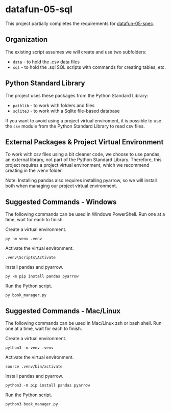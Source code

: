 # datafun-05-sql

This project partially completes the requirements for [datafun-05-spec](https://github.com/denisecase/datafun-05-spec).

## Organization

The existing script assumes we will create and use two subfolders:

- `data` - to hold the .csv data files
- `sql` - to hold the .sql SQL scripts with commands for creating tables, etc.

## Python Standard Library

The project uses these packages from the Python Standard Library:

- `pathlib` - to work with folders and files
- `sqlite3` - to work with a Sqlite file-based database

If you want to avoid using a project virtual enviroment, it is possible to use the `csv` module from the Python Standard Library to read csv files. 

## External Packages & Project Virtual Environment

To work with csv files using a bit cleaner code, we choose to use pandas, an external library, not part of the Python Standard Library. 
Therefore, this project requires a project virtual environment, which we recommend creating in the .venv folder. 

Note: Installing pandas also requires installing pyarrow, so we will install both when managing our project virtual environment. 

## Suggested Commands - Windows

The following commands can be used in Windows PowerShell. 
Run one at a time, wait for each to finish. 

Create a virtual environment.

```shell
py -m venv .venv
```

Activate the virtual environment.

```shell
.venv\Scripts\Activate
```

Install pandas and pyarrow.

```shell
py -m pip install pandas pyarrow
```

Run the Python script.

```shell
py book_manager.py
```

## Suggested Commands - Mac/Linux

The following commands can be used in Mac/Linux zsh or bash shell.
Run one at a time, wait for each to finish. 

Create a virtual environment.

```shell
python3 -m venv .venv
```

Activate the virtual environment.

```shell
source .venv/bin/activate
```

Install pandas and pyarrow.

```shell
python3 -m pip install pandas pyarrow
```

Run the Python script.

```shell
python3 book_manager.py
```

